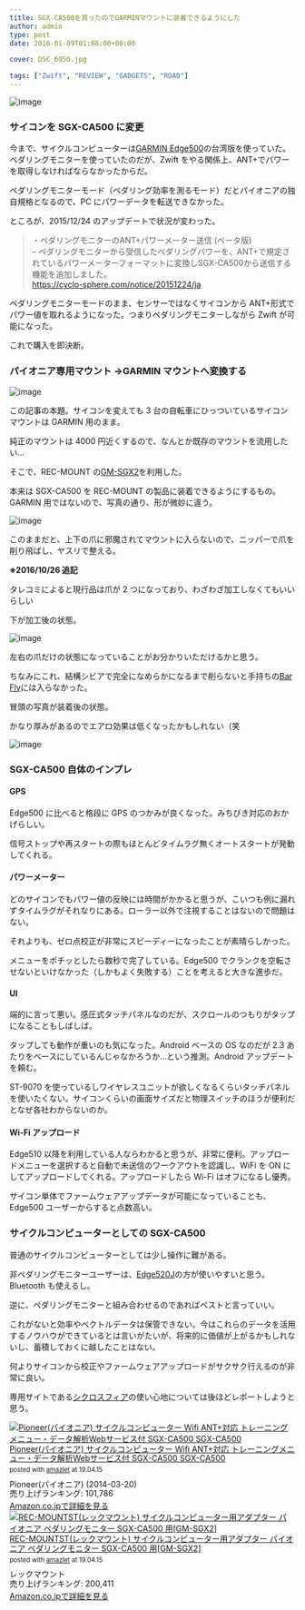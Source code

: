 ```yaml
---
title: SGX-CA500を買ったのでGARMINマウントに装着できるようにした
author: admin
type: post
date: 2016-01-09T01:08:00+00:00

cover: DSC_6950.jpg

tags: ["Zwift", "REVIEW", "GADGETS", "ROAD"]
---
```


![image](./DSC_6950.jpg)

### サイコンを SGX-CA500 に変更

今まで、サイクルコンピューターは<a href="http://www.amazon.co.jp/gp/product/B007PNKROY/ref=as_li_ss_tl?ie=UTF8&camp=247&creative=7399&creativeASIN=B007PNKROY&linkCode=as2&tag=gensobunya-22" rel="nofollow">GARMIN Edge500</a>の台湾版を使っていた。ペダリングモニターを使っていたのだが、Zwift をやる関係上、ANT+でパワーを取得しなければならなかったからだ。

ペダリングモニターモード（ペダリング効率を測るモード）だとパイオニアの独自規格となるので、PC にパワーデータを転送できなかった。

ところが、2015/12/24 のアップデートで状況が変わった。

<blockquote class="tr_bq">
  <p>
    ・ペダリングモニターのANT+パワーメーター送信 (ベータ版)<br /> &#8211; ペダリングモニターから受信したペダリングパワーを、ANT+で規定されているパワーメーターフォーマットに変換しSGX-CA500から送信する機能を追加しました。<br /> <a href="https://cyclo-sphere.com/notice/20151224/ja">https://cyclo-sphere.com/notice/20151224/ja</a>
  </p>
</blockquote>

ペダリングモニターモードのまま、センサーではなくサイコンから ANT+形式でパワー値を取れるようになった。つまりペダリングモニターしながら Zwift が可能になった。

これで購入を即決断。

### パイオニア専用マウント →GARMIN マウントへ変換する

![image](./DSC_6947.jpg)

この記事の本題。サイコンを変えても 3 台の自転車にひっついているサイコンマウントは GARMIN 用のまま。

純正のマウントは 4000 円近くするので、なんとか既存のマウントを流用したい…

そこで、REC-MOUNT の<a href="http://www.amazon.co.jp/gp/product/B00MUNVW52/ref=as_li_ss_tl?ie=UTF8&camp=247&creative=7399&creativeASIN=B00MUNVW52&linkCode=as2&tag=gensobunya-22" rel="nofollow">GM-SGX2</a>を利用した。

本来は SGX-CA500 を REC-MOUNT の製品に装着できるようにするもの。GARMIN 用ではないので、写真の通り、形が微妙に違う。

![image](./DSC_6948.jpg)

このままだと、上下の爪に邪魔されてマウントに入らないので、ニッパーで爪を削り飛ばし、ヤスリで整える。

**※2016/10/26 追記**

タレコミによると現行品は爪が 2 つになっており、わざわざ加工しなくてもいいらしい

下が加工後の状態。

![image](./DSC_6949.jpg)

左右の爪だけの状態になっていることがお分かりいただけるかと思う。

ちなみにこれ、結構シビアで完全になめらかになるまで削らないと手持ちの<a href="http://www.amazon.co.jp/gp/product/B00843DVCY/ref=as_li_ss_tl?ie=UTF8&camp=247&creative=7399&creativeASIN=B00843DVCY&linkCode=as2&tag=gensobunya-22" rel="nofollow">Bar Fly</a>には入らなかった。

冒頭の写真が装着後の状態。

かなり厚みがあるのでエアロ効果は低くなったかもしれない（笑

![image](./DSC_6950.jpg)

### SGX-CA500 自体のインプレ

#### GPS

Edge500 に比べると格段に GPS のつかみが良くなった。みちびき対応のおかげらしい。

信号ストップや再スタートの際もほとんどタイムラグ無くオートスタートが発動してくれる。

#### パワーメーター

どのサイコンでもパワー値の反映には時間がかかると思うが、こいつも例に漏れずタイムラグがそれなりにある。ローラー以外で注視することはないので問題はない。

それよりも、ゼロ点校正が非常にスピーディーになったことが素晴らしかった。

メニューをポチッとしたら数秒で完了している。Edge500 でクランクを空転させないといけなかった（しかもよく失敗する）ことを考えると大きな進歩だ。

#### UI

端的に言って悪い。感圧式タッチパネルなのだが、スクロールのつもりがタップになることもしばしば。

タップしても動作が重いのも気になった。Android ベースの OS なのだが 2.3 あたりをベースにしているんじゃなかろうか…という推測。Android アップデートを頼む。

ST-9070 を使っているしワイヤレスユニットが欲しくなるくらいタッチパネルを使いたくない。サイコンくらいの画面サイズだと物理スイッチのほうが便利だとなぜ各社わからないのか。

#### Wi-Fi アップロード

Edge510 以降を利用している人ならわかると思うが、非常に便利。アップロードメニューを選択すると自動で未送信のワークアウトを認識し、WiFi を ON にしてアップロードしてくれる。アップロードしたら Wi-Fi はオフになるし優秀。

サイコン単体でファームウェアアップデータが可能になっていることも、Edge500 ユーザーからすると点数高い。

### サイクルコンピューターとしての SGX-CA500

普通のサイクルコンピューターとしては少し操作に難がある。

非ペダリングモニターユーザーは、<a href="http://www.amazon.co.jp/gp/product/B015IW5SKG/ref=as_li_ss_tl?ie=UTF8&camp=247&creative=7399&creativeASIN=B015IW5SKG&linkCode=as2&tag=gensobunya-22" rel="nofollow">Edge520J</a>の方が使いやすいと思う。Bluetooth も使えるし。

逆に、ペダリングモニターと組み合わせるのであればベストと言っていい。

これがないと効率やベクトルデータは保管できない。今はこれらのデータを活用するノウハウができているとは言いがたいが、将来的に価値が上がるかもしれないし、蓄積しておくに越したことはない。

何よりサイコンから校正やファームウェアアップロードがサクサク行えるのが非常に良い。

専用サイトである<a href="https://cyclo-sphere.com/" target="_blank">シクロスフィア</a>の使い心地については後ほどレポートしようと思う。

<div class="amazlet-box" style="margin-bottom:0px;"><div class="amazlet-image" style="float:left;margin:0px 12px 1px 0px;"><a href="http://www.amazon.co.jp/exec/obidos/ASIN/B01874O84Y/gensobunya-22/ref=nosim/" name="amazletlink" target="_blank"><img src="https://images-fe.ssl-images-amazon.com/images/I/51YRe1czRUL._SL160_.jpg" alt="Pioneer(パイオニア) サイクルコンピューター Wifi ANT+対応 トレーニングメニュー・データ解析Webサービス付 SGX-CA500 SGX-CA500" style="border: none;" /></a></div><div class="amazlet-info" style="line-height:120%; margin-bottom: 10px"><div class="amazlet-name" style="margin-bottom:10px;line-height:120%"><a href="http://www.amazon.co.jp/exec/obidos/ASIN/B01874O84Y/gensobunya-22/ref=nosim/" name="amazletlink" target="_blank">Pioneer(パイオニア) サイクルコンピューター Wifi ANT+対応 トレーニングメニュー・データ解析Webサービス付 SGX-CA500 SGX-CA500</a><div class="amazlet-powered-date" style="font-size:80%;margin-top:5px;line-height:120%">posted with <a href="http://www.amazlet.com/" title="amazlet" target="_blank">amazlet</a> at 19.04.15</div></div><div class="amazlet-detail">Pioneer(パイオニア) (2014-03-20)<br />売り上げランキング: 101,786<br /></div><div class="amazlet-sub-info" style="float: left;"><div class="amazlet-link" style="margin-top: 5px"><a href="http://www.amazon.co.jp/exec/obidos/ASIN/B01874O84Y/gensobunya-22/ref=nosim/" name="amazletlink" target="_blank">Amazon.co.jpで詳細を見る</a></div></div></div><div class="amazlet-footer" style="clear: left"></div></div>

<div class="amazlet-box" style="margin-bottom:0px;"><div class="amazlet-image" style="float:left;margin:0px 12px 1px 0px;"><a href="http://www.amazon.co.jp/exec/obidos/ASIN/B00MUNVW52/gensobunya-22/ref=nosim/" name="amazletlink" target="_blank"><img src="https://images-fe.ssl-images-amazon.com/images/I/31Gb1usE1KL._SL160_.jpg" alt="REC-MOUNTST(レックマウント) サイクルコンピューター用アダプター パイオニア ペダリングモニター SGX-CA500 用[GM-SGX2]" style="border: none;" /></a></div><div class="amazlet-info" style="line-height:120%; margin-bottom: 10px"><div class="amazlet-name" style="margin-bottom:10px;line-height:120%"><a href="http://www.amazon.co.jp/exec/obidos/ASIN/B00MUNVW52/gensobunya-22/ref=nosim/" name="amazletlink" target="_blank">REC-MOUNTST(レックマウント) サイクルコンピューター用アダプター パイオニア ペダリングモニター SGX-CA500 用[GM-SGX2]</a><div class="amazlet-powered-date" style="font-size:80%;margin-top:5px;line-height:120%">posted with <a href="http://www.amazlet.com/" title="amazlet" target="_blank">amazlet</a> at 19.04.15</div></div><div class="amazlet-detail">レックマウント <br />売り上げランキング: 200,411<br /></div><div class="amazlet-sub-info" style="float: left;"><div class="amazlet-link" style="margin-top: 5px"><a href="http://www.amazon.co.jp/exec/obidos/ASIN/B00MUNVW52/gensobunya-22/ref=nosim/" name="amazletlink" target="_blank">Amazon.co.jpで詳細を見る</a></div></div></div><div class="amazlet-footer" style="clear: left"></div></div>
